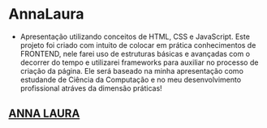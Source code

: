 # AnnaLaura

- Apresentação utilizando conceitos de HTML, CSS e JavaScript.
  Este projeto foi criado com intuito de colocar em prática conhecimentos de FRONTEND, nele farei uso de estruturas básicas e avançadas com o decorrer do tempo e utilizarei frameworks para auxiliar no processo de criação da página. Ele será baseado na minha apresentação como estudande de Ciência da Computação e no meu desenvolvimento profissional atráves da dimensão práticas!

## [ANNA LAURA](https://annalaura2.github.io/AnnaLaura/) 
